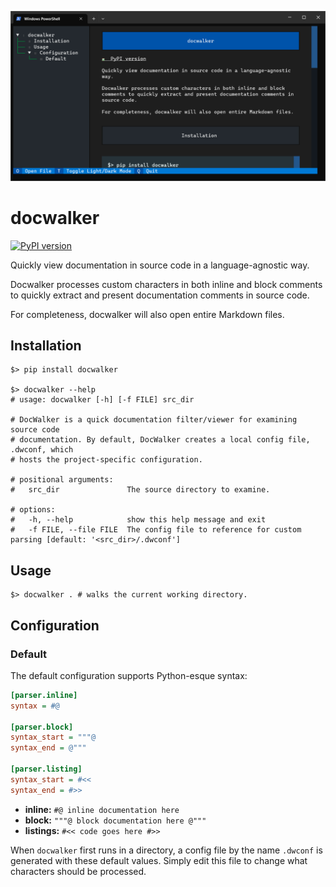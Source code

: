 ![docwalker_windows_screenshot](./doc/windows_screenshot.png)

# docwalker

[![PyPI version](https://badge.fury.io/py/docwalker.svg)](https://badge.fury.io/py/docwalker)

Quickly view documentation in source code in a language-agnostic way.

Docwalker processes custom characters in both inline and block comments to
quickly extract and present documentation comments in source code.

For completeness, docwalker will also open entire Markdown files.

## Installation

```shell
$> pip install docwalker

$> docwalker --help
# usage: docwalker [-h] [-f FILE] src_dir

# DocWalker is a quick documentation filter/viewer for examining source code
# documentation. By default, DocWalker creates a local config file, .dwconf, which
# hosts the project-specific configuration.

# positional arguments:
#   src_dir               The source directory to examine.

# options:
#   -h, --help            show this help message and exit
#   -f FILE, --file FILE  The config file to reference for custom parsing [default: '<src_dir>/.dwconf']
```

## Usage

```shell
$> docwalker . # walks the current working directory.
```

## Configuration

### Default

The default configuration supports Python-esque syntax:

```ini
[parser.inline]
syntax = #@

[parser.block]
syntax_start = """@
syntax_end = @"""

[parser.listing]
syntax_start = #<<
syntax_end = #>>
```

* **inline:** `#@ inline documentation here`
* **block:** `"""@ block documentation here @"""`
* **listings:** `#<< code goes here #>>`

When `docwalker` first runs in a directory, a config file by the name `.dwconf`
is generated with these default values. Simply edit this file to change what
characters should be processed.